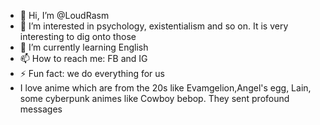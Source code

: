 - 👋 Hi, I’m @LoudRasm
- 👀 I’m interested in psychology, existentialism and so on. It is very interesting to dig onto those
- 🌱 I’m currently learning English
- 📫 How to reach me: FB and IG
- ⚡ Fun fact: we do everything for us
- I love anime which are from the 20s like Evamgelion,Angel's egg, Lain, some cyberpunk animes like Cowboy bebop. They sent profound messages


